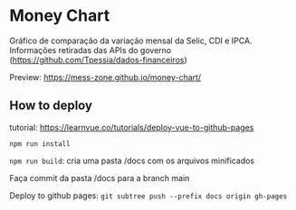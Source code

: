 # Money Chart

Gráfico de comparação da variação mensal da Selic, CDI e IPCA.
Informações retiradas das APIs do governo (https://github.com/Tpessia/dados-financeiros)

Preview: https://mess-zone.github.io/money-chart/


## How to deploy
tutorial: https://learnvue.co/tutorials/deploy-vue-to-github-pages

`npm run install`

`npm run build`: cria uma pasta /docs com os arquivos minificados

Faça commit da pasta /docs para a branch main

Deploy to github pages:
`git subtree push --prefix docs origin gh-pages`



